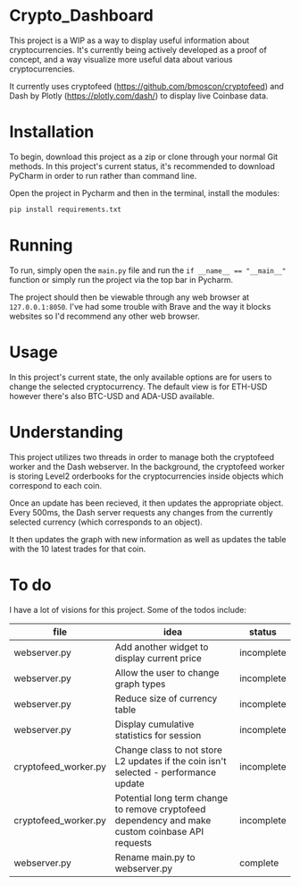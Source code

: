 # Crypto_Dashboard

This project is a WIP as a way to display useful information about cryptocurrencies. It's currently being actively developed as a proof of concept, and a way visualize more useful data about various cryptocurrencies.

It currently uses cryptofeed (https://github.com/bmoscon/cryptofeed) and Dash by Plotly (https://plotly.com/dash/) to display live Coinbase data.

# Installation

To begin, download this project as a zip or clone through your normal Git methods. In this project's current status, it's recommended to download PyCharm in order to run rather than command line. 

Open the project in Pycharm and then in the terminal, install the modules:

```python
pip install requirements.txt
```

# Running

To run, simply open the ```main.py``` file and run the ```if __name__ == "__main__"``` function or simply run the project via the top bar in Pycharm.

The project should then be viewable through any web browser at ```127.0.0.1:8050```. I've had some trouble with Brave and the way it blocks websites so I'd recommend any other web browser.

# Usage

In this project's current state, the only available options are for users to change the selected cryptocurrency. The default view is for ETH-USD however there's also BTC-USD and ADA-USD available. 

# Understanding

This project utilizes two threads in order to manage both the cryptofeed worker and the Dash webserver. In the background, the cryptofeed worker is storing Level2 orderbooks for the cryptocurrencies inside objects which correspond to each coin. 

Once an update has been recieved, it then updates the appropriate object. Every 500ms, the Dash server requests any changes from the currently selected currency (which corresponds to an object).

It then updates the graph with new information as well as updates the table with the 10 latest trades for that coin. 

# To do

I have a lot of visions for this project. Some of the todos include:

|file|idea|status|
|----|----|------|
|webserver.py|Add another widget to display current price|incomplete|
|webserver.py|Allow the user to change graph types|incomplete|
|webserver.py|Reduce size of currency table|incomplete|
|webserver.py|Display cumulative statistics for session|incomplete|
|cryptofeed_worker.py|Change class to not store L2 updates if the coin isn't selected - performance update|incomplete|
|cryptofeed_worker.py|Potential long term change to remove cryptofeed dependency and make custom coinbase API requests|incomplete|
|webserver.py|Rename main.py to webserver.py|complete|